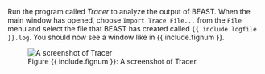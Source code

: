 
Run the program called _Tracer_ to analyze the output of BEAST. When the
main window has opened, choose `Import Trace File...` from the `File` menu
and select the file that BEAST has created called `{{ include.logfile }}.log`. 
You should now see a window like in {{ include.fignum }}.

<figure class="image">
  <img src="Tracer.png" alt="A screenshot of Tracer">
  <figcaption>Figure {{ include.fignum }}: A screenshot of Tracer.</figcaption>
</figure>
